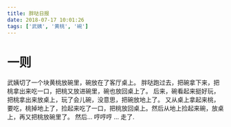 ```yaml
---
title: 胖哒日报
date: 2018-07-17 10:01:26
tags: ['武姨', '黄桃', '碗']
---
```

# 一则

武姨切了一个块黄桃放碗里，碗放在了客厅桌上。
胖哒跑过去，把碗拿下来，把桃拿出来吃一口，把桃又放进碗里，碗也放回桌上了。
后来，碗看起来挺好玩，把桃拿出来放桌上，玩了会儿碗，没意思，把碗放地上了。
又从桌上拿起来桃，要吃，桃掉地上了，捡起来吃了一口，把桃放回桌上。然后从地上捡起来碗，放桌上，再又把桃放碗里了。
然后... 哼哼哼 ... 走了.